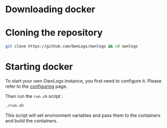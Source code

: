 
# Downloading docker

# Cloning the repository

```bash snippet
git clone https://github.com/OwnLogs/ownlogs && cd ownlogs
```

# Starting docker

To start your own OwnLogs instance, you first need to configure it. Please refer to the [configuring](/docs/Configuration/General-config) page.

Then run the `run.sh` script :

```bash snippet
./run.sh
```

This script will set environment variables and pass them to the containers and build the containers.
